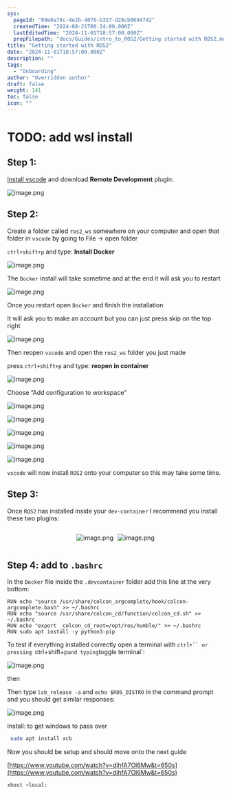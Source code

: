 ```yaml
---
sys:
  pageId: "89e0a78c-4e2b-4070-b327-d28cb0694742"
  createdTime: "2024-08-21T00:24:00.000Z"
  lastEditedTime: "2024-11-01T18:57:00.000Z"
  propFilepath: "docs/Guides/intro_to_ROS2/Getting started with ROS2.md"
title: "Getting started with ROS2"
date: "2024-11-01T18:57:00.000Z"
description: ""
tags:
  - "Onboarding"
author: "Overridden author"
draft: false
weight: 141
toc: false
icon: ""
---
```


# TODO: add wsl install

## Step 1:

[Install vscode](https://code.visualstudio.com/download) and download **Remote Development** plugin:

![image.png](https://prod-files-secure.s3.us-west-2.amazonaws.com/d518164a-d88e-44d1-a4ee-3adb3bd8bce0/efb52993-1881-4a40-b95e-6f020334f022/image.png?X-Amz-Algorithm=AWS4-HMAC-SHA256&X-Amz-Content-Sha256=UNSIGNED-PAYLOAD&X-Amz-Credential=ASIAZI2LB46644SXBUUM%2F20250217%2Fus-west-2%2Fs3%2Faws4_request&X-Amz-Date=20250217T160856Z&X-Amz-Expires=3600&X-Amz-Security-Token=IQoJb3JpZ2luX2VjEE8aCXVzLXdlc3QtMiJHMEUCIQDW%2B2gvur5hhNI89HPoYzxsEDQoCV8aMHklPQwxNLO7hAIgU%2BPTCHg9T4Oj8R6YPBOPgT1qF05l08%2F1kSR7LomB8Ooq%2FwMIeBAAGgw2Mzc0MjMxODM4MDUiDHSjHrR4EDft4xhUTyrcA4Tw%2FoPDkZkVaRNrorwDimPWM8T2smzXjt5pqx9l1qmJIzdFAY8GvwlZ8QfQetq8WGBZPCIFT9LYzdTbp%2F%2FvINhg3F%2F233GyrpEsTwcEHEJeEkdxGtDmaNV%2FOEWWGa7hQ%2BMUkLZXun1FXbZ6m87SwX1z2LSG5SzZwc90ZBIZRxVYJrQeUXOOcEmCs2MOo6Xeof9Ojs0UDli1U2ObpUr06728FuDOljeJekIAPo6zWxWJIWmoubvo4aMnKW5LlwAjZQ1Jbr5ItGqeKdG4%2F6xh6h43f9Shy2saVH3Ml%2BP8AckfduRs8NtD1187RJz7N%2BB6qqQY9hE6rRzsPxf0UZUZU43r77LP38FmVzf9CDiq%2FS5%2B5peGjhwFiZ3hrBatV%2B%2Fh7foE1MgsE85MZ2lpCz4FfyZVlmEXOFC3SvKBSmQCvkT77NxL5B365V3FQapXmzrB3wjimTy1v8WFCU4y0cL3P37WURnV8HlihW74mcY2UcyCXwG4g%2Bz%2Bs%2B%2FGauPeWp6OCdEJmGhw%2B1uyE9A8OhEM39pv4t7oKW6UecfYkhCnCEcWEZq0FMl0whPuAMbyQBMyMbNvvX%2FTVo82TRv1vuEMxmPxVjeBrkBrlb9p76T1FzSyz5uRNZ2ieW9fH%2BDrMKiWzb0GOqUBaozwZcjlMZF2eEoVUNb7FD9aVlka9HLk7GMIGbdEla924MG53uR2HYdMbRFoWW808zdX3hoxZqxOXXilRN6lAjZljT1LMGicKNGQ7e3Z0UVe6cs88ajunSXPyyatnEq1ifB7RbLU9JwaslFzuL6tleoAfa%2FkpVjMGwvPLbp%2BbazIWqvEOdDUwAB4G5zUcvt%2FQGdiFdhmEnkWbWutVXg%2FA73UQSBe&X-Amz-Signature=6035db351b1d18ad40173b3aa9c86a0cc23ccf38836430850e112a1840711e60&X-Amz-SignedHeaders=host&x-id=GetObject)

## Step 2:

Create a folder called `ros2_ws` somewhere on your computer and open that folder in `vscode` by going to File → open folder 

`ctrl+shift+p` and type: **Install Docker**

![image.png](https://prod-files-secure.s3.us-west-2.amazonaws.com/d518164a-d88e-44d1-a4ee-3adb3bd8bce0/2269dc0e-1cd5-47ff-bceb-c04ad9b2eab0/image.png?X-Amz-Algorithm=AWS4-HMAC-SHA256&X-Amz-Content-Sha256=UNSIGNED-PAYLOAD&X-Amz-Credential=ASIAZI2LB46644SXBUUM%2F20250217%2Fus-west-2%2Fs3%2Faws4_request&X-Amz-Date=20250217T160856Z&X-Amz-Expires=3600&X-Amz-Security-Token=IQoJb3JpZ2luX2VjEE8aCXVzLXdlc3QtMiJHMEUCIQDW%2B2gvur5hhNI89HPoYzxsEDQoCV8aMHklPQwxNLO7hAIgU%2BPTCHg9T4Oj8R6YPBOPgT1qF05l08%2F1kSR7LomB8Ooq%2FwMIeBAAGgw2Mzc0MjMxODM4MDUiDHSjHrR4EDft4xhUTyrcA4Tw%2FoPDkZkVaRNrorwDimPWM8T2smzXjt5pqx9l1qmJIzdFAY8GvwlZ8QfQetq8WGBZPCIFT9LYzdTbp%2F%2FvINhg3F%2F233GyrpEsTwcEHEJeEkdxGtDmaNV%2FOEWWGa7hQ%2BMUkLZXun1FXbZ6m87SwX1z2LSG5SzZwc90ZBIZRxVYJrQeUXOOcEmCs2MOo6Xeof9Ojs0UDli1U2ObpUr06728FuDOljeJekIAPo6zWxWJIWmoubvo4aMnKW5LlwAjZQ1Jbr5ItGqeKdG4%2F6xh6h43f9Shy2saVH3Ml%2BP8AckfduRs8NtD1187RJz7N%2BB6qqQY9hE6rRzsPxf0UZUZU43r77LP38FmVzf9CDiq%2FS5%2B5peGjhwFiZ3hrBatV%2B%2Fh7foE1MgsE85MZ2lpCz4FfyZVlmEXOFC3SvKBSmQCvkT77NxL5B365V3FQapXmzrB3wjimTy1v8WFCU4y0cL3P37WURnV8HlihW74mcY2UcyCXwG4g%2Bz%2Bs%2B%2FGauPeWp6OCdEJmGhw%2B1uyE9A8OhEM39pv4t7oKW6UecfYkhCnCEcWEZq0FMl0whPuAMbyQBMyMbNvvX%2FTVo82TRv1vuEMxmPxVjeBrkBrlb9p76T1FzSyz5uRNZ2ieW9fH%2BDrMKiWzb0GOqUBaozwZcjlMZF2eEoVUNb7FD9aVlka9HLk7GMIGbdEla924MG53uR2HYdMbRFoWW808zdX3hoxZqxOXXilRN6lAjZljT1LMGicKNGQ7e3Z0UVe6cs88ajunSXPyyatnEq1ifB7RbLU9JwaslFzuL6tleoAfa%2FkpVjMGwvPLbp%2BbazIWqvEOdDUwAB4G5zUcvt%2FQGdiFdhmEnkWbWutVXg%2FA73UQSBe&X-Amz-Signature=f0a7cd4534437df5fbaab4c8907505d8f567c498f14e1b7e926fa2d0847a8337&X-Amz-SignedHeaders=host&x-id=GetObject)

The `Docker` install will take sometime and at the end it will ask you to restart

![image.png](https://prod-files-secure.s3.us-west-2.amazonaws.com/d518164a-d88e-44d1-a4ee-3adb3bd8bce0/ed233f78-be33-4b1f-b89c-9c346c0e961e/image.png?X-Amz-Algorithm=AWS4-HMAC-SHA256&X-Amz-Content-Sha256=UNSIGNED-PAYLOAD&X-Amz-Credential=ASIAZI2LB46644SXBUUM%2F20250217%2Fus-west-2%2Fs3%2Faws4_request&X-Amz-Date=20250217T160856Z&X-Amz-Expires=3600&X-Amz-Security-Token=IQoJb3JpZ2luX2VjEE8aCXVzLXdlc3QtMiJHMEUCIQDW%2B2gvur5hhNI89HPoYzxsEDQoCV8aMHklPQwxNLO7hAIgU%2BPTCHg9T4Oj8R6YPBOPgT1qF05l08%2F1kSR7LomB8Ooq%2FwMIeBAAGgw2Mzc0MjMxODM4MDUiDHSjHrR4EDft4xhUTyrcA4Tw%2FoPDkZkVaRNrorwDimPWM8T2smzXjt5pqx9l1qmJIzdFAY8GvwlZ8QfQetq8WGBZPCIFT9LYzdTbp%2F%2FvINhg3F%2F233GyrpEsTwcEHEJeEkdxGtDmaNV%2FOEWWGa7hQ%2BMUkLZXun1FXbZ6m87SwX1z2LSG5SzZwc90ZBIZRxVYJrQeUXOOcEmCs2MOo6Xeof9Ojs0UDli1U2ObpUr06728FuDOljeJekIAPo6zWxWJIWmoubvo4aMnKW5LlwAjZQ1Jbr5ItGqeKdG4%2F6xh6h43f9Shy2saVH3Ml%2BP8AckfduRs8NtD1187RJz7N%2BB6qqQY9hE6rRzsPxf0UZUZU43r77LP38FmVzf9CDiq%2FS5%2B5peGjhwFiZ3hrBatV%2B%2Fh7foE1MgsE85MZ2lpCz4FfyZVlmEXOFC3SvKBSmQCvkT77NxL5B365V3FQapXmzrB3wjimTy1v8WFCU4y0cL3P37WURnV8HlihW74mcY2UcyCXwG4g%2Bz%2Bs%2B%2FGauPeWp6OCdEJmGhw%2B1uyE9A8OhEM39pv4t7oKW6UecfYkhCnCEcWEZq0FMl0whPuAMbyQBMyMbNvvX%2FTVo82TRv1vuEMxmPxVjeBrkBrlb9p76T1FzSyz5uRNZ2ieW9fH%2BDrMKiWzb0GOqUBaozwZcjlMZF2eEoVUNb7FD9aVlka9HLk7GMIGbdEla924MG53uR2HYdMbRFoWW808zdX3hoxZqxOXXilRN6lAjZljT1LMGicKNGQ7e3Z0UVe6cs88ajunSXPyyatnEq1ifB7RbLU9JwaslFzuL6tleoAfa%2FkpVjMGwvPLbp%2BbazIWqvEOdDUwAB4G5zUcvt%2FQGdiFdhmEnkWbWutVXg%2FA73UQSBe&X-Amz-Signature=f87eb96017f94d48d90d489ee0c3f496b5de8348286ff569c7c6c2feb0e9279c&X-Amz-SignedHeaders=host&x-id=GetObject)

Once you restart open `Docker` and finish the installation

It will ask you to make an account but you can just press skip on the top right

![image.png](https://prod-files-secure.s3.us-west-2.amazonaws.com/d518164a-d88e-44d1-a4ee-3adb3bd8bce0/21010ad9-1659-4fd9-9f59-9932a09b2a3d/image.png?X-Amz-Algorithm=AWS4-HMAC-SHA256&X-Amz-Content-Sha256=UNSIGNED-PAYLOAD&X-Amz-Credential=ASIAZI2LB46644SXBUUM%2F20250217%2Fus-west-2%2Fs3%2Faws4_request&X-Amz-Date=20250217T160856Z&X-Amz-Expires=3600&X-Amz-Security-Token=IQoJb3JpZ2luX2VjEE8aCXVzLXdlc3QtMiJHMEUCIQDW%2B2gvur5hhNI89HPoYzxsEDQoCV8aMHklPQwxNLO7hAIgU%2BPTCHg9T4Oj8R6YPBOPgT1qF05l08%2F1kSR7LomB8Ooq%2FwMIeBAAGgw2Mzc0MjMxODM4MDUiDHSjHrR4EDft4xhUTyrcA4Tw%2FoPDkZkVaRNrorwDimPWM8T2smzXjt5pqx9l1qmJIzdFAY8GvwlZ8QfQetq8WGBZPCIFT9LYzdTbp%2F%2FvINhg3F%2F233GyrpEsTwcEHEJeEkdxGtDmaNV%2FOEWWGa7hQ%2BMUkLZXun1FXbZ6m87SwX1z2LSG5SzZwc90ZBIZRxVYJrQeUXOOcEmCs2MOo6Xeof9Ojs0UDli1U2ObpUr06728FuDOljeJekIAPo6zWxWJIWmoubvo4aMnKW5LlwAjZQ1Jbr5ItGqeKdG4%2F6xh6h43f9Shy2saVH3Ml%2BP8AckfduRs8NtD1187RJz7N%2BB6qqQY9hE6rRzsPxf0UZUZU43r77LP38FmVzf9CDiq%2FS5%2B5peGjhwFiZ3hrBatV%2B%2Fh7foE1MgsE85MZ2lpCz4FfyZVlmEXOFC3SvKBSmQCvkT77NxL5B365V3FQapXmzrB3wjimTy1v8WFCU4y0cL3P37WURnV8HlihW74mcY2UcyCXwG4g%2Bz%2Bs%2B%2FGauPeWp6OCdEJmGhw%2B1uyE9A8OhEM39pv4t7oKW6UecfYkhCnCEcWEZq0FMl0whPuAMbyQBMyMbNvvX%2FTVo82TRv1vuEMxmPxVjeBrkBrlb9p76T1FzSyz5uRNZ2ieW9fH%2BDrMKiWzb0GOqUBaozwZcjlMZF2eEoVUNb7FD9aVlka9HLk7GMIGbdEla924MG53uR2HYdMbRFoWW808zdX3hoxZqxOXXilRN6lAjZljT1LMGicKNGQ7e3Z0UVe6cs88ajunSXPyyatnEq1ifB7RbLU9JwaslFzuL6tleoAfa%2FkpVjMGwvPLbp%2BbazIWqvEOdDUwAB4G5zUcvt%2FQGdiFdhmEnkWbWutVXg%2FA73UQSBe&X-Amz-Signature=4265404763869710057ceabf9265c256cf278c1075924354f0e65bb2517d5387&X-Amz-SignedHeaders=host&x-id=GetObject)

Then reopen `vscode` and open the `ros2_ws` folder you just made

press `ctrl+shift+p` and type: **reopen in container**

![image.png](https://prod-files-secure.s3.us-west-2.amazonaws.com/d518164a-d88e-44d1-a4ee-3adb3bd8bce0/4e93b8c2-41ad-488c-8095-c74205196118/image.png?X-Amz-Algorithm=AWS4-HMAC-SHA256&X-Amz-Content-Sha256=UNSIGNED-PAYLOAD&X-Amz-Credential=ASIAZI2LB46644SXBUUM%2F20250217%2Fus-west-2%2Fs3%2Faws4_request&X-Amz-Date=20250217T160856Z&X-Amz-Expires=3600&X-Amz-Security-Token=IQoJb3JpZ2luX2VjEE8aCXVzLXdlc3QtMiJHMEUCIQDW%2B2gvur5hhNI89HPoYzxsEDQoCV8aMHklPQwxNLO7hAIgU%2BPTCHg9T4Oj8R6YPBOPgT1qF05l08%2F1kSR7LomB8Ooq%2FwMIeBAAGgw2Mzc0MjMxODM4MDUiDHSjHrR4EDft4xhUTyrcA4Tw%2FoPDkZkVaRNrorwDimPWM8T2smzXjt5pqx9l1qmJIzdFAY8GvwlZ8QfQetq8WGBZPCIFT9LYzdTbp%2F%2FvINhg3F%2F233GyrpEsTwcEHEJeEkdxGtDmaNV%2FOEWWGa7hQ%2BMUkLZXun1FXbZ6m87SwX1z2LSG5SzZwc90ZBIZRxVYJrQeUXOOcEmCs2MOo6Xeof9Ojs0UDli1U2ObpUr06728FuDOljeJekIAPo6zWxWJIWmoubvo4aMnKW5LlwAjZQ1Jbr5ItGqeKdG4%2F6xh6h43f9Shy2saVH3Ml%2BP8AckfduRs8NtD1187RJz7N%2BB6qqQY9hE6rRzsPxf0UZUZU43r77LP38FmVzf9CDiq%2FS5%2B5peGjhwFiZ3hrBatV%2B%2Fh7foE1MgsE85MZ2lpCz4FfyZVlmEXOFC3SvKBSmQCvkT77NxL5B365V3FQapXmzrB3wjimTy1v8WFCU4y0cL3P37WURnV8HlihW74mcY2UcyCXwG4g%2Bz%2Bs%2B%2FGauPeWp6OCdEJmGhw%2B1uyE9A8OhEM39pv4t7oKW6UecfYkhCnCEcWEZq0FMl0whPuAMbyQBMyMbNvvX%2FTVo82TRv1vuEMxmPxVjeBrkBrlb9p76T1FzSyz5uRNZ2ieW9fH%2BDrMKiWzb0GOqUBaozwZcjlMZF2eEoVUNb7FD9aVlka9HLk7GMIGbdEla924MG53uR2HYdMbRFoWW808zdX3hoxZqxOXXilRN6lAjZljT1LMGicKNGQ7e3Z0UVe6cs88ajunSXPyyatnEq1ifB7RbLU9JwaslFzuL6tleoAfa%2FkpVjMGwvPLbp%2BbazIWqvEOdDUwAB4G5zUcvt%2FQGdiFdhmEnkWbWutVXg%2FA73UQSBe&X-Amz-Signature=a86d7d7bbf1bac89d887c01a9f8256165455eba51a6ef4f0af67fd199a5957af&X-Amz-SignedHeaders=host&x-id=GetObject)

Choose “Add configuration to workspace”

![image.png](https://prod-files-secure.s3.us-west-2.amazonaws.com/d518164a-d88e-44d1-a4ee-3adb3bd8bce0/9560b282-5060-4989-ba37-97e7b2c22476/image.png?X-Amz-Algorithm=AWS4-HMAC-SHA256&X-Amz-Content-Sha256=UNSIGNED-PAYLOAD&X-Amz-Credential=ASIAZI2LB46644SXBUUM%2F20250217%2Fus-west-2%2Fs3%2Faws4_request&X-Amz-Date=20250217T160856Z&X-Amz-Expires=3600&X-Amz-Security-Token=IQoJb3JpZ2luX2VjEE8aCXVzLXdlc3QtMiJHMEUCIQDW%2B2gvur5hhNI89HPoYzxsEDQoCV8aMHklPQwxNLO7hAIgU%2BPTCHg9T4Oj8R6YPBOPgT1qF05l08%2F1kSR7LomB8Ooq%2FwMIeBAAGgw2Mzc0MjMxODM4MDUiDHSjHrR4EDft4xhUTyrcA4Tw%2FoPDkZkVaRNrorwDimPWM8T2smzXjt5pqx9l1qmJIzdFAY8GvwlZ8QfQetq8WGBZPCIFT9LYzdTbp%2F%2FvINhg3F%2F233GyrpEsTwcEHEJeEkdxGtDmaNV%2FOEWWGa7hQ%2BMUkLZXun1FXbZ6m87SwX1z2LSG5SzZwc90ZBIZRxVYJrQeUXOOcEmCs2MOo6Xeof9Ojs0UDli1U2ObpUr06728FuDOljeJekIAPo6zWxWJIWmoubvo4aMnKW5LlwAjZQ1Jbr5ItGqeKdG4%2F6xh6h43f9Shy2saVH3Ml%2BP8AckfduRs8NtD1187RJz7N%2BB6qqQY9hE6rRzsPxf0UZUZU43r77LP38FmVzf9CDiq%2FS5%2B5peGjhwFiZ3hrBatV%2B%2Fh7foE1MgsE85MZ2lpCz4FfyZVlmEXOFC3SvKBSmQCvkT77NxL5B365V3FQapXmzrB3wjimTy1v8WFCU4y0cL3P37WURnV8HlihW74mcY2UcyCXwG4g%2Bz%2Bs%2B%2FGauPeWp6OCdEJmGhw%2B1uyE9A8OhEM39pv4t7oKW6UecfYkhCnCEcWEZq0FMl0whPuAMbyQBMyMbNvvX%2FTVo82TRv1vuEMxmPxVjeBrkBrlb9p76T1FzSyz5uRNZ2ieW9fH%2BDrMKiWzb0GOqUBaozwZcjlMZF2eEoVUNb7FD9aVlka9HLk7GMIGbdEla924MG53uR2HYdMbRFoWW808zdX3hoxZqxOXXilRN6lAjZljT1LMGicKNGQ7e3Z0UVe6cs88ajunSXPyyatnEq1ifB7RbLU9JwaslFzuL6tleoAfa%2FkpVjMGwvPLbp%2BbazIWqvEOdDUwAB4G5zUcvt%2FQGdiFdhmEnkWbWutVXg%2FA73UQSBe&X-Amz-Signature=7ae303d91f7c79ea3d8be3890a96f0a2530a8b6e3edd96560a5481d967f78a1f&X-Amz-SignedHeaders=host&x-id=GetObject)

![image.png](https://prod-files-secure.s3.us-west-2.amazonaws.com/d518164a-d88e-44d1-a4ee-3adb3bd8bce0/2ee63f81-886b-48e8-a553-dc6e5eac99e4/image.png?X-Amz-Algorithm=AWS4-HMAC-SHA256&X-Amz-Content-Sha256=UNSIGNED-PAYLOAD&X-Amz-Credential=ASIAZI2LB46644SXBUUM%2F20250217%2Fus-west-2%2Fs3%2Faws4_request&X-Amz-Date=20250217T160856Z&X-Amz-Expires=3600&X-Amz-Security-Token=IQoJb3JpZ2luX2VjEE8aCXVzLXdlc3QtMiJHMEUCIQDW%2B2gvur5hhNI89HPoYzxsEDQoCV8aMHklPQwxNLO7hAIgU%2BPTCHg9T4Oj8R6YPBOPgT1qF05l08%2F1kSR7LomB8Ooq%2FwMIeBAAGgw2Mzc0MjMxODM4MDUiDHSjHrR4EDft4xhUTyrcA4Tw%2FoPDkZkVaRNrorwDimPWM8T2smzXjt5pqx9l1qmJIzdFAY8GvwlZ8QfQetq8WGBZPCIFT9LYzdTbp%2F%2FvINhg3F%2F233GyrpEsTwcEHEJeEkdxGtDmaNV%2FOEWWGa7hQ%2BMUkLZXun1FXbZ6m87SwX1z2LSG5SzZwc90ZBIZRxVYJrQeUXOOcEmCs2MOo6Xeof9Ojs0UDli1U2ObpUr06728FuDOljeJekIAPo6zWxWJIWmoubvo4aMnKW5LlwAjZQ1Jbr5ItGqeKdG4%2F6xh6h43f9Shy2saVH3Ml%2BP8AckfduRs8NtD1187RJz7N%2BB6qqQY9hE6rRzsPxf0UZUZU43r77LP38FmVzf9CDiq%2FS5%2B5peGjhwFiZ3hrBatV%2B%2Fh7foE1MgsE85MZ2lpCz4FfyZVlmEXOFC3SvKBSmQCvkT77NxL5B365V3FQapXmzrB3wjimTy1v8WFCU4y0cL3P37WURnV8HlihW74mcY2UcyCXwG4g%2Bz%2Bs%2B%2FGauPeWp6OCdEJmGhw%2B1uyE9A8OhEM39pv4t7oKW6UecfYkhCnCEcWEZq0FMl0whPuAMbyQBMyMbNvvX%2FTVo82TRv1vuEMxmPxVjeBrkBrlb9p76T1FzSyz5uRNZ2ieW9fH%2BDrMKiWzb0GOqUBaozwZcjlMZF2eEoVUNb7FD9aVlka9HLk7GMIGbdEla924MG53uR2HYdMbRFoWW808zdX3hoxZqxOXXilRN6lAjZljT1LMGicKNGQ7e3Z0UVe6cs88ajunSXPyyatnEq1ifB7RbLU9JwaslFzuL6tleoAfa%2FkpVjMGwvPLbp%2BbazIWqvEOdDUwAB4G5zUcvt%2FQGdiFdhmEnkWbWutVXg%2FA73UQSBe&X-Amz-Signature=81f719c435fd2b0387a122135db126d7f8cb16adf7b77c8cfa2fc45d921ca146&X-Amz-SignedHeaders=host&x-id=GetObject)

![image.png](https://prod-files-secure.s3.us-west-2.amazonaws.com/d518164a-d88e-44d1-a4ee-3adb3bd8bce0/ae1580b2-b048-407e-aed9-b584224a7a04/image.png?X-Amz-Algorithm=AWS4-HMAC-SHA256&X-Amz-Content-Sha256=UNSIGNED-PAYLOAD&X-Amz-Credential=ASIAZI2LB46644SXBUUM%2F20250217%2Fus-west-2%2Fs3%2Faws4_request&X-Amz-Date=20250217T160856Z&X-Amz-Expires=3600&X-Amz-Security-Token=IQoJb3JpZ2luX2VjEE8aCXVzLXdlc3QtMiJHMEUCIQDW%2B2gvur5hhNI89HPoYzxsEDQoCV8aMHklPQwxNLO7hAIgU%2BPTCHg9T4Oj8R6YPBOPgT1qF05l08%2F1kSR7LomB8Ooq%2FwMIeBAAGgw2Mzc0MjMxODM4MDUiDHSjHrR4EDft4xhUTyrcA4Tw%2FoPDkZkVaRNrorwDimPWM8T2smzXjt5pqx9l1qmJIzdFAY8GvwlZ8QfQetq8WGBZPCIFT9LYzdTbp%2F%2FvINhg3F%2F233GyrpEsTwcEHEJeEkdxGtDmaNV%2FOEWWGa7hQ%2BMUkLZXun1FXbZ6m87SwX1z2LSG5SzZwc90ZBIZRxVYJrQeUXOOcEmCs2MOo6Xeof9Ojs0UDli1U2ObpUr06728FuDOljeJekIAPo6zWxWJIWmoubvo4aMnKW5LlwAjZQ1Jbr5ItGqeKdG4%2F6xh6h43f9Shy2saVH3Ml%2BP8AckfduRs8NtD1187RJz7N%2BB6qqQY9hE6rRzsPxf0UZUZU43r77LP38FmVzf9CDiq%2FS5%2B5peGjhwFiZ3hrBatV%2B%2Fh7foE1MgsE85MZ2lpCz4FfyZVlmEXOFC3SvKBSmQCvkT77NxL5B365V3FQapXmzrB3wjimTy1v8WFCU4y0cL3P37WURnV8HlihW74mcY2UcyCXwG4g%2Bz%2Bs%2B%2FGauPeWp6OCdEJmGhw%2B1uyE9A8OhEM39pv4t7oKW6UecfYkhCnCEcWEZq0FMl0whPuAMbyQBMyMbNvvX%2FTVo82TRv1vuEMxmPxVjeBrkBrlb9p76T1FzSyz5uRNZ2ieW9fH%2BDrMKiWzb0GOqUBaozwZcjlMZF2eEoVUNb7FD9aVlka9HLk7GMIGbdEla924MG53uR2HYdMbRFoWW808zdX3hoxZqxOXXilRN6lAjZljT1LMGicKNGQ7e3Z0UVe6cs88ajunSXPyyatnEq1ifB7RbLU9JwaslFzuL6tleoAfa%2FkpVjMGwvPLbp%2BbazIWqvEOdDUwAB4G5zUcvt%2FQGdiFdhmEnkWbWutVXg%2FA73UQSBe&X-Amz-Signature=86bdc5ae7e6fab6ba4907f6d08e5e67f362f4dec64c5f67f41d2ef2f19d21b4e&X-Amz-SignedHeaders=host&x-id=GetObject)

![image.png](https://prod-files-secure.s3.us-west-2.amazonaws.com/d518164a-d88e-44d1-a4ee-3adb3bd8bce0/53255b28-f75e-430f-b9e3-c0ac8577e42b/image.png?X-Amz-Algorithm=AWS4-HMAC-SHA256&X-Amz-Content-Sha256=UNSIGNED-PAYLOAD&X-Amz-Credential=ASIAZI2LB46644SXBUUM%2F20250217%2Fus-west-2%2Fs3%2Faws4_request&X-Amz-Date=20250217T160856Z&X-Amz-Expires=3600&X-Amz-Security-Token=IQoJb3JpZ2luX2VjEE8aCXVzLXdlc3QtMiJHMEUCIQDW%2B2gvur5hhNI89HPoYzxsEDQoCV8aMHklPQwxNLO7hAIgU%2BPTCHg9T4Oj8R6YPBOPgT1qF05l08%2F1kSR7LomB8Ooq%2FwMIeBAAGgw2Mzc0MjMxODM4MDUiDHSjHrR4EDft4xhUTyrcA4Tw%2FoPDkZkVaRNrorwDimPWM8T2smzXjt5pqx9l1qmJIzdFAY8GvwlZ8QfQetq8WGBZPCIFT9LYzdTbp%2F%2FvINhg3F%2F233GyrpEsTwcEHEJeEkdxGtDmaNV%2FOEWWGa7hQ%2BMUkLZXun1FXbZ6m87SwX1z2LSG5SzZwc90ZBIZRxVYJrQeUXOOcEmCs2MOo6Xeof9Ojs0UDli1U2ObpUr06728FuDOljeJekIAPo6zWxWJIWmoubvo4aMnKW5LlwAjZQ1Jbr5ItGqeKdG4%2F6xh6h43f9Shy2saVH3Ml%2BP8AckfduRs8NtD1187RJz7N%2BB6qqQY9hE6rRzsPxf0UZUZU43r77LP38FmVzf9CDiq%2FS5%2B5peGjhwFiZ3hrBatV%2B%2Fh7foE1MgsE85MZ2lpCz4FfyZVlmEXOFC3SvKBSmQCvkT77NxL5B365V3FQapXmzrB3wjimTy1v8WFCU4y0cL3P37WURnV8HlihW74mcY2UcyCXwG4g%2Bz%2Bs%2B%2FGauPeWp6OCdEJmGhw%2B1uyE9A8OhEM39pv4t7oKW6UecfYkhCnCEcWEZq0FMl0whPuAMbyQBMyMbNvvX%2FTVo82TRv1vuEMxmPxVjeBrkBrlb9p76T1FzSyz5uRNZ2ieW9fH%2BDrMKiWzb0GOqUBaozwZcjlMZF2eEoVUNb7FD9aVlka9HLk7GMIGbdEla924MG53uR2HYdMbRFoWW808zdX3hoxZqxOXXilRN6lAjZljT1LMGicKNGQ7e3Z0UVe6cs88ajunSXPyyatnEq1ifB7RbLU9JwaslFzuL6tleoAfa%2FkpVjMGwvPLbp%2BbazIWqvEOdDUwAB4G5zUcvt%2FQGdiFdhmEnkWbWutVXg%2FA73UQSBe&X-Amz-Signature=105070d211e3180a1b291de3e76fb94911511592b0168a52b4ebde1b293ce5f3&X-Amz-SignedHeaders=host&x-id=GetObject)

![image.png](https://prod-files-secure.s3.us-west-2.amazonaws.com/d518164a-d88e-44d1-a4ee-3adb3bd8bce0/7c562767-5af9-4ffb-97d1-327bcdf4ee00/image.png?X-Amz-Algorithm=AWS4-HMAC-SHA256&X-Amz-Content-Sha256=UNSIGNED-PAYLOAD&X-Amz-Credential=ASIAZI2LB46644SXBUUM%2F20250217%2Fus-west-2%2Fs3%2Faws4_request&X-Amz-Date=20250217T160856Z&X-Amz-Expires=3600&X-Amz-Security-Token=IQoJb3JpZ2luX2VjEE8aCXVzLXdlc3QtMiJHMEUCIQDW%2B2gvur5hhNI89HPoYzxsEDQoCV8aMHklPQwxNLO7hAIgU%2BPTCHg9T4Oj8R6YPBOPgT1qF05l08%2F1kSR7LomB8Ooq%2FwMIeBAAGgw2Mzc0MjMxODM4MDUiDHSjHrR4EDft4xhUTyrcA4Tw%2FoPDkZkVaRNrorwDimPWM8T2smzXjt5pqx9l1qmJIzdFAY8GvwlZ8QfQetq8WGBZPCIFT9LYzdTbp%2F%2FvINhg3F%2F233GyrpEsTwcEHEJeEkdxGtDmaNV%2FOEWWGa7hQ%2BMUkLZXun1FXbZ6m87SwX1z2LSG5SzZwc90ZBIZRxVYJrQeUXOOcEmCs2MOo6Xeof9Ojs0UDli1U2ObpUr06728FuDOljeJekIAPo6zWxWJIWmoubvo4aMnKW5LlwAjZQ1Jbr5ItGqeKdG4%2F6xh6h43f9Shy2saVH3Ml%2BP8AckfduRs8NtD1187RJz7N%2BB6qqQY9hE6rRzsPxf0UZUZU43r77LP38FmVzf9CDiq%2FS5%2B5peGjhwFiZ3hrBatV%2B%2Fh7foE1MgsE85MZ2lpCz4FfyZVlmEXOFC3SvKBSmQCvkT77NxL5B365V3FQapXmzrB3wjimTy1v8WFCU4y0cL3P37WURnV8HlihW74mcY2UcyCXwG4g%2Bz%2Bs%2B%2FGauPeWp6OCdEJmGhw%2B1uyE9A8OhEM39pv4t7oKW6UecfYkhCnCEcWEZq0FMl0whPuAMbyQBMyMbNvvX%2FTVo82TRv1vuEMxmPxVjeBrkBrlb9p76T1FzSyz5uRNZ2ieW9fH%2BDrMKiWzb0GOqUBaozwZcjlMZF2eEoVUNb7FD9aVlka9HLk7GMIGbdEla924MG53uR2HYdMbRFoWW808zdX3hoxZqxOXXilRN6lAjZljT1LMGicKNGQ7e3Z0UVe6cs88ajunSXPyyatnEq1ifB7RbLU9JwaslFzuL6tleoAfa%2FkpVjMGwvPLbp%2BbazIWqvEOdDUwAB4G5zUcvt%2FQGdiFdhmEnkWbWutVXg%2FA73UQSBe&X-Amz-Signature=b7c8a5c6831d98c371451b4ee83a13ca15f4c78466296ff766c5b7f427c509b4&X-Amz-SignedHeaders=host&x-id=GetObject)

`vscode` will now install `ROS2` onto your computer so this may take some time.

## Step 3:

Once `ROS2` has installed inside your `dev-container` I recommend you install these two plugins:

<div style="display: flex;flex-direction: row; column-gap:10px; max-width: 630px;justify-content: center;">
<div>

![image.png](https://prod-files-secure.s3.us-west-2.amazonaws.com/d518164a-d88e-44d1-a4ee-3adb3bd8bce0/3fc3d550-5a54-4ba1-ba6b-faa01cdb7369/image.png?X-Amz-Algorithm=AWS4-HMAC-SHA256&X-Amz-Content-Sha256=UNSIGNED-PAYLOAD&X-Amz-Credential=ASIAZI2LB466XGD4MANL%2F20250217%2Fus-west-2%2Fs3%2Faws4_request&X-Amz-Date=20250217T160859Z&X-Amz-Expires=3600&X-Amz-Security-Token=IQoJb3JpZ2luX2VjEE8aCXVzLXdlc3QtMiJHMEUCIARenFT%2BmgbtbBFYVbc%2F0dDaNtXcewTKdch7gKot26acAiEAgBU%2FhncYZ7enD3nwjVM2INQGlHe9C3epVPFVopUXdPEq%2FwMIeBAAGgw2Mzc0MjMxODM4MDUiDO7W12EVxCpvVdbaOSrcA2V5VMKMcfgGfPoe%2BRAVfvkUSVZdHT6yqhcVCBLGhzBAgJzfKENHVnTPrXP8M4qQKxuRyWUx4jr6mtnVNlayo5ErVRf4AnB3ObNuemUcC3epjZHpIB%2FZyCFso6EF2mEnTQXestYiQkDejLEfPHzJkWovPmh4m6h9yMmTFEqcjZyMApXPNwW%2BGA4XjSP1hVUAk%2Bg%2BZCpkt%2BqDzHtBMcoW8OqWwmfMFwEDBPFj7kC14mzgHUGB3XuB7N4dlYak5HrEAUvDAZfJkKoC%2BUY9vppqn9C%2BvKyc0fTC20H7%2BLWCNFw80SMAyi2GSU7EdHnkBBfJ5%2Bf9IxcfLfpCKo%2FkqZhcqPU2NmSHOd6cCzS4yYGv6VYaoeprgRF4KrXy%2B4W7oOvLNB5FZc0IJe2Rq0%2FxWQRGzFmUytJAB3LHLbxsu6RKXc2%2FEfZ9%2B8XOJG89gZyWGQVo7BTxg2XAlULRgHjtmaKsgRuF8IUwejMWU7M75Fa9%2B%2FqJH3jBpBdsr%2Fhj22BKtqSukiKiBQkYmWAcMfVJJx3%2BwBH9VanDbKLFcTOwaJPkO86xaZBzLnxACSa0kBqDxBDtnJIclcKB%2BHlGPNShvYNfqYNg8XuepUR8Lg9cFy5btB%2BtY%2Bt%2FvqaaxQJCjT7EMNaWzb0GOqUBRm%2BeDDDg8P0hbMf0ivI3wDCmrLfDh38l%2FYmo%2F2HuO9Orl%2BenGJneQZtF7GN882I7GMhpOX5PVYTYSftWChtt8JVcbQeDnSrU1dKhX0%2BFpB5DdJky9KWBIlVEpbvATfo3bz8g%2BsG4kjmA2Nw5HrMfT7IBumFG6Cy0kYY5VwK3phvqTweKoqVOZVocKCIq1CkhQ4iNu5VAdOpnwLgmMtYQNrH4UpIq&X-Amz-Signature=9ca77bb29b4ca50cbdad2142864ca7c170927ff319ebf9d5495d47f4bd379f22&X-Amz-SignedHeaders=host&x-id=GetObject)

</div>
<div>

![image.png](https://prod-files-secure.s3.us-west-2.amazonaws.com/d518164a-d88e-44d1-a4ee-3adb3bd8bce0/d994cc66-13c2-4093-a5a3-f84cf4601a82/image.png?X-Amz-Algorithm=AWS4-HMAC-SHA256&X-Amz-Content-Sha256=UNSIGNED-PAYLOAD&X-Amz-Credential=ASIAZI2LB466R77CDWXO%2F20250217%2Fus-west-2%2Fs3%2Faws4_request&X-Amz-Date=20250217T160859Z&X-Amz-Expires=3600&X-Amz-Security-Token=IQoJb3JpZ2luX2VjEE8aCXVzLXdlc3QtMiJGMEQCIELIuiXuQ24JmAK4GeZTab3NzDPBdT0FS0IXplcekZtxAiArhhruDRrfe53HhvoMnO7fPTIFu2KWzU4pCIZEYHhAgSr%2FAwh4EAAaDDYzNzQyMzE4MzgwNSIMdcZvqVwiNb%2FPdbhWKtwDgtS%2BO0Vp6p0N3j4SyKX8iemr8ZAa49G4%2Fm0K4EVUPa7hXDo31QMxe194JAJE%2FAV5ijYZkbO6VvhflAJFgtFIfoQK4QpDuD4rIK4mM827adDjfK75FSI9S5UKR%2B%2Fk11c5nnYKPHr2cKiuzHqOV5d4USqS5sM9LbriJJleH97cIJwUegrwNLC565VCMZKGYmmQKXM2Cuvkr1EDfXtFH2P3skSlwlEmFy9Xt4yOssrNpKoWCNpXZQWxGXk64SCslk3woYPSTHkncIwJ1GBR%2BEGfGEcnDirx3PL92Ot2IQkwY87X3K%2FpGNEBSQIGOHHKEQIpdSVmcXsLjOvfhlpVZF0FdsZej9vDUXRQtqRnMd9poSbmVYb02t%2BZciCMmFfroQOsXqx0FpRkXRMmwTZoxjEQ9MBXb2dR9vulc7Zj%2Fo2uQfvI95DQKJJzeWiEj6UE0ZN5B9pTvmOV7EPJwT5eX0an0CdMi2%2F98xwDt0CRxk7MgSKD8IIhH9IP7tpOMdL%2BkXr4zdOfgRFnCZT737iiGf1L%2Bkyq%2BJXYIM5DVkGD38DWlLBQbM61B3LjApoKQaHZMmV%2Bcz38n8m95nE9jvABd%2BIshodLagQn3GTXbNsYFvG1Y9ciYnZCz%2F6ATQLzZT0w%2BJXNvQY6pgGfCipCUN3yJnTzoSEmme7776KpTEdk%2Fr%2FpgbltPGdGfLuk5WjpOIYnHG630tdlCZkAu6AJhgzoYPGX4wCIKRgmABTFPrCeJ8VDvFprZFrJ0JyGqZNqKkWwM7Oh8KJKrHC275ZJAXECw%2F5bRBEasNTjW8NgkJDL1CCBDFgLVnjllrbv8qp8eLfKf9GbwpqXimclB80jz8Ts53sMqQI3c%2F1rWyOkp990&X-Amz-Signature=96301bbc938d44728ded7cb5a5465183fe429c221edb72b8e28637e89bc22f0c&X-Amz-SignedHeaders=host&x-id=GetObject)

</div>
</div>

## Step 4: add to `.bashrc`

In the `Docker` file inside the `.devcontainer` folder add this line at the very bottom: 

```docker
RUN echo "source /usr/share/colcon_argcomplete/hook/colcon-argcomplete.bash" >> ~/.bashrc
RUN echo "source /usr/share/colcon_cd/function/colcon_cd.sh" >> ~/.bashrc
RUN echo "export _colcon_cd_root=/opt/ros/humble/" >> ~/.bashrc
RUN sudo apt install -y python3-pip 
```

To test if everything installed correctly open a terminal with `ctrl+`` or pressing `ctrl+shift+p` and typing `toggle terminal`:

![image.png](https://prod-files-secure.s3.us-west-2.amazonaws.com/d518164a-d88e-44d1-a4ee-3adb3bd8bce0/6a4943d8-b04e-4c02-9a58-775f3384d1a5/image.png?X-Amz-Algorithm=AWS4-HMAC-SHA256&X-Amz-Content-Sha256=UNSIGNED-PAYLOAD&X-Amz-Credential=ASIAZI2LB46644SXBUUM%2F20250217%2Fus-west-2%2Fs3%2Faws4_request&X-Amz-Date=20250217T160856Z&X-Amz-Expires=3600&X-Amz-Security-Token=IQoJb3JpZ2luX2VjEE8aCXVzLXdlc3QtMiJHMEUCIQDW%2B2gvur5hhNI89HPoYzxsEDQoCV8aMHklPQwxNLO7hAIgU%2BPTCHg9T4Oj8R6YPBOPgT1qF05l08%2F1kSR7LomB8Ooq%2FwMIeBAAGgw2Mzc0MjMxODM4MDUiDHSjHrR4EDft4xhUTyrcA4Tw%2FoPDkZkVaRNrorwDimPWM8T2smzXjt5pqx9l1qmJIzdFAY8GvwlZ8QfQetq8WGBZPCIFT9LYzdTbp%2F%2FvINhg3F%2F233GyrpEsTwcEHEJeEkdxGtDmaNV%2FOEWWGa7hQ%2BMUkLZXun1FXbZ6m87SwX1z2LSG5SzZwc90ZBIZRxVYJrQeUXOOcEmCs2MOo6Xeof9Ojs0UDli1U2ObpUr06728FuDOljeJekIAPo6zWxWJIWmoubvo4aMnKW5LlwAjZQ1Jbr5ItGqeKdG4%2F6xh6h43f9Shy2saVH3Ml%2BP8AckfduRs8NtD1187RJz7N%2BB6qqQY9hE6rRzsPxf0UZUZU43r77LP38FmVzf9CDiq%2FS5%2B5peGjhwFiZ3hrBatV%2B%2Fh7foE1MgsE85MZ2lpCz4FfyZVlmEXOFC3SvKBSmQCvkT77NxL5B365V3FQapXmzrB3wjimTy1v8WFCU4y0cL3P37WURnV8HlihW74mcY2UcyCXwG4g%2Bz%2Bs%2B%2FGauPeWp6OCdEJmGhw%2B1uyE9A8OhEM39pv4t7oKW6UecfYkhCnCEcWEZq0FMl0whPuAMbyQBMyMbNvvX%2FTVo82TRv1vuEMxmPxVjeBrkBrlb9p76T1FzSyz5uRNZ2ieW9fH%2BDrMKiWzb0GOqUBaozwZcjlMZF2eEoVUNb7FD9aVlka9HLk7GMIGbdEla924MG53uR2HYdMbRFoWW808zdX3hoxZqxOXXilRN6lAjZljT1LMGicKNGQ7e3Z0UVe6cs88ajunSXPyyatnEq1ifB7RbLU9JwaslFzuL6tleoAfa%2FkpVjMGwvPLbp%2BbazIWqvEOdDUwAB4G5zUcvt%2FQGdiFdhmEnkWbWutVXg%2FA73UQSBe&X-Amz-Signature=49e1e6d9f3d3b7522fe0beef93e0157518a1741868b2eeb4798887905ed2dfa9&X-Amz-SignedHeaders=host&x-id=GetObject)

then 

Then type `lsb_release -a` and `echo $ROS_DISTRO` in the command prompt and you should get similar responses:

![image.png](https://prod-files-secure.s3.us-west-2.amazonaws.com/d518164a-d88e-44d1-a4ee-3adb3bd8bce0/3e635dec-a805-4e85-8b9e-d000e5b71a4e/image.png?X-Amz-Algorithm=AWS4-HMAC-SHA256&X-Amz-Content-Sha256=UNSIGNED-PAYLOAD&X-Amz-Credential=ASIAZI2LB46644SXBUUM%2F20250217%2Fus-west-2%2Fs3%2Faws4_request&X-Amz-Date=20250217T160856Z&X-Amz-Expires=3600&X-Amz-Security-Token=IQoJb3JpZ2luX2VjEE8aCXVzLXdlc3QtMiJHMEUCIQDW%2B2gvur5hhNI89HPoYzxsEDQoCV8aMHklPQwxNLO7hAIgU%2BPTCHg9T4Oj8R6YPBOPgT1qF05l08%2F1kSR7LomB8Ooq%2FwMIeBAAGgw2Mzc0MjMxODM4MDUiDHSjHrR4EDft4xhUTyrcA4Tw%2FoPDkZkVaRNrorwDimPWM8T2smzXjt5pqx9l1qmJIzdFAY8GvwlZ8QfQetq8WGBZPCIFT9LYzdTbp%2F%2FvINhg3F%2F233GyrpEsTwcEHEJeEkdxGtDmaNV%2FOEWWGa7hQ%2BMUkLZXun1FXbZ6m87SwX1z2LSG5SzZwc90ZBIZRxVYJrQeUXOOcEmCs2MOo6Xeof9Ojs0UDli1U2ObpUr06728FuDOljeJekIAPo6zWxWJIWmoubvo4aMnKW5LlwAjZQ1Jbr5ItGqeKdG4%2F6xh6h43f9Shy2saVH3Ml%2BP8AckfduRs8NtD1187RJz7N%2BB6qqQY9hE6rRzsPxf0UZUZU43r77LP38FmVzf9CDiq%2FS5%2B5peGjhwFiZ3hrBatV%2B%2Fh7foE1MgsE85MZ2lpCz4FfyZVlmEXOFC3SvKBSmQCvkT77NxL5B365V3FQapXmzrB3wjimTy1v8WFCU4y0cL3P37WURnV8HlihW74mcY2UcyCXwG4g%2Bz%2Bs%2B%2FGauPeWp6OCdEJmGhw%2B1uyE9A8OhEM39pv4t7oKW6UecfYkhCnCEcWEZq0FMl0whPuAMbyQBMyMbNvvX%2FTVo82TRv1vuEMxmPxVjeBrkBrlb9p76T1FzSyz5uRNZ2ieW9fH%2BDrMKiWzb0GOqUBaozwZcjlMZF2eEoVUNb7FD9aVlka9HLk7GMIGbdEla924MG53uR2HYdMbRFoWW808zdX3hoxZqxOXXilRN6lAjZljT1LMGicKNGQ7e3Z0UVe6cs88ajunSXPyyatnEq1ifB7RbLU9JwaslFzuL6tleoAfa%2FkpVjMGwvPLbp%2BbazIWqvEOdDUwAB4G5zUcvt%2FQGdiFdhmEnkWbWutVXg%2FA73UQSBe&X-Amz-Signature=9ab4b6a33166593ed8034b89c4b506804fb315c3849881e2c5aa06e12b5dc466&X-Amz-SignedHeaders=host&x-id=GetObject)

Install:  to get windows to pass over

```bash
 sudo apt install xcb
```

Now you should be setup and should move onto the next guide 

[https://www.youtube.com/watch?v=dihfA7Ol6Mw&t=650s](https://www.youtube.com/watch?v=dihfA7Ol6Mw&t=650s)

```python
xhost +local:
```
